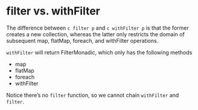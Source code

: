 # filter vs. withFilter

The difference between `c filter p` and `c withFilter p` is that the former creates a new collection, whereas the latter only restricts the domain of subsequent map, flatMap, foreach, and withFilter operations.

`withFilter` will return FilterMonadic, which only has the following methods

* map
* flatMap
* foreach
* withFilter

Notice there’s no `filter` function, so we cannot chain `withFilter` and `filter`.

